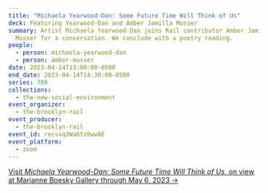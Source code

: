 ```yaml
---
title: "Michaela Yearwood-Dan: Some Future Time Will Think of Us"
deck: Featuring Yearwood-Dan and Amber Jamilla Musser
summary: Artist Michaela Yearwood-Dan joins Rail contributor Amber Jamilla
  Musser for a conversation. We conclude with a poetry reading.
people:
  - person: michaela-yearwood-dan
  - person: amber-musser
date: 2023-04-14T13:00:00-0500
end_date: 2023-04-14T14:30:00-0500
series: 789
collections:
  - the-new-social-environment
event_organizer:
  - the-brooklyn-rail
event_producer:
  - the-brooklyn-rail
event_id: recsxq3Wa6tz0ww8E
event_platform:
  - zoom
---
```

[V﻿isit *Michaela Yearwood-Dan: Some Future Time Will Think of Us*, on view at Marianne Boesky Gallery through May 6, 2023 →](https://marianneboeskygallery.com/exhibitions/295-michaela-yearwood-dan-solo-exhibition/press_release_text/)
